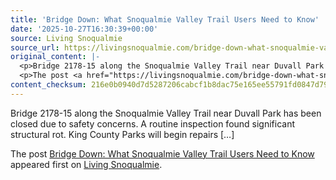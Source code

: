 ```yaml
---
title: 'Bridge Down: What Snoqualmie Valley Trail Users Need to Know'
date: '2025-10-27T16:30:39+00:00'
source: Living Snoqualmie
source_url: https://livingsnoqualmie.com/bridge-down-what-snoqualmie-valley-trail-users-need-to-know/?utm_source=rss&utm_medium=rss&utm_campaign=bridge-down-what-snoqualmie-valley-trail-users-need-to-know
original_content: |-
  <p>Bridge 2178-15 along the Snoqualmie Valley Trail near Duvall Park has been closed due to safety concerns. A routine inspection found significant structural rot. King County Parks will begin repairs [&#8230;]</p>
  <p>The post <a href="https://livingsnoqualmie.com/bridge-down-what-snoqualmie-valley-trail-users-need-to-know/">Bridge Down: What Snoqualmie Valley Trail Users Need to Know</a> appeared first on <a href="https://livingsnoqualmie.com">Living Snoqualmie</a>.</p>
content_checksum: 216e0b0940d7d5287206cabcf1b8dac75e165ee55791fd0847d794f2945a492e
---
```


Bridge 2178-15 along the Snoqualmie Valley Trail near Duvall Park has been closed due to safety concerns. A routine inspection found significant structural rot. King County Parks will begin repairs […]

The post [Bridge Down: What Snoqualmie Valley Trail Users Need to Know](https://livingsnoqualmie.com/bridge-down-what-snoqualmie-valley-trail-users-need-to-know/) appeared first on [Living Snoqualmie](https://livingsnoqualmie.com).

